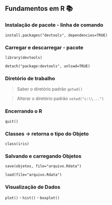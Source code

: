 ## Fundamentos em R  📚

### Instalação de pacote - linha de comando
`install.packages("devtools", dependencies=TRUE)`


### Carregar e descarregar - pacote
`library(devtools)` 

`detach("package:devtools", unload=TRUE)`


### Diretório de trabalho
> Saber o diretório padrão `getwd()`

> Alterar o diretório padrão `setwd("c:\\...")`

### Encerrando o R
`quit()`


### Classes -> retorna o tipo do Objeto
`class(iris)`


### Salvando e carregando Objetos
`save(objetos, file="arquivo.Rdata")` 

`load(file="arquivo.Rdata")`


### Visualização de Dados
`plot()`  -  `hist()`  -  `boxplot()`
